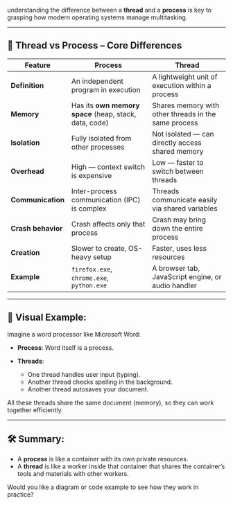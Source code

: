 understanding the difference between a **thread** and a **process** is key to grasping how modern operating systems manage multitasking.

---

## 🧵 **Thread vs Process** – Core Differences

| Feature            | **Process**                                            | **Thread**                                           |
| ------------------ | ------------------------------------------------------ | ---------------------------------------------------- |
| **Definition**     | An independent program in execution                    | A lightweight unit of execution within a process     |
| **Memory**         | Has its **own memory space** (heap, stack, data, code) | Shares memory with other threads in the same process |
| **Isolation**      | Fully isolated from other processes                    | Not isolated — can directly access shared memory     |
| **Overhead**       | High — context switch is expensive                     | Low — faster to switch between threads               |
| **Communication**  | Inter-process communication (IPC) is complex           | Threads communicate easily via shared variables      |
| **Crash behavior** | Crash affects only that process                        | Crash may bring down the entire process              |
| **Creation**       | Slower to create, OS-heavy setup                       | Faster, uses less resources                          |
| **Example**        | `firefox.exe`, `chrome.exe`, `python.exe`              | A browser tab, JavaScript engine, or audio handler   |

---

## 🧠 Visual Example:

Imagine a word processor like Microsoft Word:

* **Process**: Word itself is a process.
* **Threads**:

  * One thread handles user input (typing).
  * Another thread checks spelling in the background.
  * Another thread autosaves your document.

All these threads share the same document (memory), so they can work together efficiently.

---

## 🛠️ Summary:

* A **process** is like a container with its own private resources.
* A **thread** is like a worker inside that container that shares the container’s tools and materials with other workers.

Would you like a diagram or code example to see how they work in practice?
